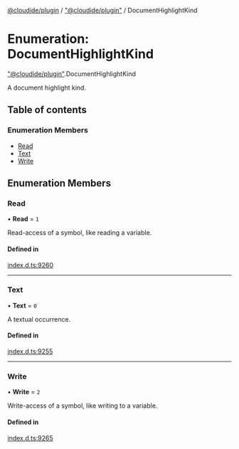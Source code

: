 [@cloudide/plugin](../README.md) / ["@cloudide/plugin"](../modules/_cloudide_plugin_.md) / DocumentHighlightKind

# Enumeration: DocumentHighlightKind

["@cloudide/plugin"](../modules/_cloudide_plugin_.md).DocumentHighlightKind

A document highlight kind.

## Table of contents

### Enumeration Members

- [Read](cloudide_plugin_.DocumentHighlightKind.md#read)
- [Text](cloudide_plugin_.DocumentHighlightKind.md#text)
- [Write](cloudide_plugin_.DocumentHighlightKind.md#write)

## Enumeration Members

### Read

• **Read** = ``1``

Read-access of a symbol, like reading a variable.

#### Defined in

[index.d.ts:9260](https://github.com/shuyaqian/cloudide-plugin-api/blob/26b31b9/index.d.ts#L9260)

___

### Text

• **Text** = ``0``

A textual occurrence.

#### Defined in

[index.d.ts:9255](https://github.com/shuyaqian/cloudide-plugin-api/blob/26b31b9/index.d.ts#L9255)

___

### Write

• **Write** = ``2``

Write-access of a symbol, like writing to a variable.

#### Defined in

[index.d.ts:9265](https://github.com/shuyaqian/cloudide-plugin-api/blob/26b31b9/index.d.ts#L9265)
